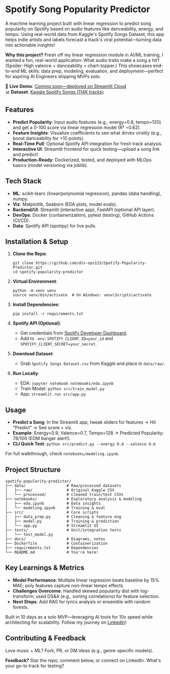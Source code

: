 # Spotify Song Popularity Predictor

A machine learning project built with linear regression to predict song popularity on Spotify based on audio features like danceability, energy, and tempo. Using real-world data from Kaggle's Spotify Songs Dataset, this app helps indie artists and labels forecast a track's viral potential—turning data into actionable insights!

**Why this project?** Fresh off my linear regression module in AI/ML training, I wanted a fun, real-world application: What audio traits make a song a hit? (Spoiler: High valence + danceability = chart-topper.) This showcases end-to-end ML skills: data prep, modeling, evaluation, and deployment—perfect for aspiring AI Engineers shipping MVPs solo.

🚀 **Live Demo**: [Coming soon—deployed on Streamlit Cloud](https://your-app-link.streamlit.app)  
📊 **Dataset**: [Kaggle Spotify Songs (114K tracks)](https://www.kaggle.com/datasets/whenamancodes/ultimate-spotify-tracks-db)

## Features
- **Predict Popularity**: Input audio features (e.g., energy=0.8, tempo=120) and get a 0-100 score via linear regression model (R² ~0.62).
- **Feature Insights**: Visualize coefficients to see what drives virality (e.g., boost danceability for +10 points).
- **Real-Time Pull**: Optional Spotify API integration for fresh track analysis.
- **Interactive UI**: Streamlit frontend for quick testing—upload a song link and predict!
- **Production-Ready**: Dockerized, tested, and deployed with MLOps basics (model versioning via joblib).

## Tech Stack
- **ML**: scikit-learn (linear/polynomial regression), pandas (data handling), numpy.
- **Viz**: Matplotlib, Seaborn (EDA plots, model evals).
- **Backend/UI**: Streamlit (interactive app), FastAPI (optional API layer).
- **DevOps**: Docker (containerization), pytest (testing), GitHub Actions (CI/CD).
- **Data**: Spotify API (spotipy) for live pulls.

## Installation & Setup
1. **Clone the Repo**:
   ```
   git clone https://github.com/div-ops123/Spotify-Popularity-Predictor.git
   cd spotify-popularity-predictor
   ```

2. **Virtual Environment**:
   ```
   python -m venv venv
   source venv/bin/activate  # On Windows: venv\Scripts\activate
   ```

3. **Install Dependencies**:
   ```
   pip install -r requirements.txt
   ```

4. **Spotify API (Optional)**:
   - Get credentials from [Spotify Developer Dashboard](https://developer.spotify.com/dashboard/).
   - Add to `.env`: `SPOTIFY_CLIENT_ID=your_id` and `SPOTIFY_CLIENT_SECRET=your_secret`.

5. **Download Dataset**:
   - Grab `Spotify Songs Dataset.csv` from Kaggle and place in `data/raw/`.

6. **Run Locally**:
   - EDA: `jupyter notebook notebooks/eda.ipynb`
   - Train Model: `python src/train_model.py`
   - App: `streamlit run src/app.py`

## Usage
- **Predict a Song**: In the Streamlit app, tweak sliders for features → Hit "Predict" → See score + viz.
- **Example**: Energy=0.9, Valence=0.7, Tempo=128 → Predicted Popularity: 78/100 (EDM banger alert!).
- **CLI Quick Test**: `python src/predict.py --energy 0.8 --valence 0.6`

For full walkthrough, check `notebooks/modeling.ipynb`.

## Project Structure
```
spotify-popularity-predictor/
├── data/                  # Raw/processed datasets
│   ├── raw/               # Original Kaggle CSV
│   └── processed/         # Cleaned train/test CSVs
├── notebooks/             # Exploratory analysis & modeling
│   ├── eda.ipynb          # Data insights
│   └── modeling.ipynb     # Training & eval
├── src/                   # Core scripts
│   ├── data_prep.py       # Cleaning & feature eng
│   ├── model.py           # Training & prediction
│   └── app.py             # Streamlit UI
├── tests/                 # Unit/integration tests
│   └── test_model.py
├── docs/                  # Diagrams, notes
├── Dockerfile             # Containerization
├── requirements.txt       # Dependencies
└── README.md              # You're here!
```

## Key Learnings & Metrics
- **Model Performance**: Multiple linear regression beats baseline by 15% MAE; poly features capture non-linear tempo effects.
- **Challenges Overcome**: Handled skewed popularity dist with log-transform; used DS&A (e.g., sorting correlations) for feature selection.
- **Next Steps**: Add RAG for lyrics analysis or ensemble with random forests.

Built in 10 days as a solo MVP—leveraging AI tools for 10x speed while architecting for scalability. Follow my journey on [LinkedIn](https://linkedin.com/in/YOUR_PROFILE)!

## Contributing & Feedback
Love music + ML? Fork, PR, or DM ideas (e.g., genre-specific models).

**Feedback?** Star the repo, comment below, or connect on LinkedIn. What's your go-to track for testing?

